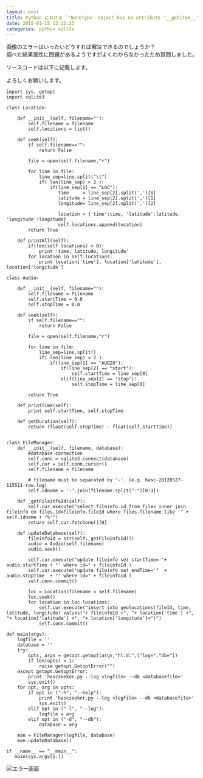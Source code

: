 ```yaml
---
layout: post
title: Python における `'NoneType' object has no attribute '__getitem__'` というエラーについて
date: 2015-01-15 12:12:23
categories: python sqlite
---
```

<!-- {% raw %} -->
<p>画像のエラーはいったいどうすれば解決できるのでしょうか？  <br>
調べた結果属性に問題があるようですがよくわからなかったため質問しました。</p>

<p>ソースコードは以下に記載します。</p>

<p>よろしくお願いします。</p>

<pre><code>import sys, getopt
import sqlite3

class Location:

    def __init__(self, filename=""):
        self.filename = filename
        self.locations = list()

    def seek(self):
        if self.filename=="":
            return False

        file = open(self.filename,"r")

        for line in file:
            line_sep=line.split("\t")
            if( len(line_sep) &gt; 2 ):
                if(line_sep[1] == "LOC"):
                   time     = line_sep[2].split(',')[0]
                   latitude = line_sep[2].split(',')[1]
                   longitude= line_sep[2].split(',')[2]

                   location = {'time':time, 'latitude':latitude, 'longitude':longitude}
                   self.locations.append(location)
        return True

    def printAll(self):
        if(len(self.locations) &gt; 0):
            print 'time, latitude, longitude'
        for location in self.locations:
            print location['time'], location['latitude'], location['longitude']  

class Audio:

    def __init__(self, filename=""):
        self.filename = filename
        self.startTime = 0.0
        self.stopTime = 0.0

    def seek(self):
        if self.filename=="":
            return False

        file = open(self.filename,"r")

        for line in file:
            line_sep=line.split()
            if( len(line_sep) &gt; 2 ):
                if(line_sep[1] == "AUDIO"):
                    if(line_sep[2] == "start"):
                        self.startTime = line_sep[0]
                    elif(line_sep[2] == "stop"):
                        self.stopTime = line_sep[0]

        return True

    def printTime(self):
        print self.startTime, self.stopTime

    def getDuration(self):
        return (float(self.stopTime) - float(self.startTime))


class FileManager:
    def __init__(self, filename, database):
        #database connection
        self.conn = sqlite3.connect(database)
        self.cur = self.conn.cursor()
        self.filename = filename

        # filename must be separated by '-'. (e.g. hasc-20120527-115511-raw.log)
        self.idname = '-'.join(filename.split("-")[0:3])

    def _getFileinfoId(self):
        self.cur.execute("select fileinfo.id from files inner join fileinfo on files.id=fileinfo.fileId where files.filename like '" + self.idname + "%'")
        return self.cur.fetchone()[0]

    def updateDatabase(self):
        fileinfoId = str(self._getFileinfoId())
        audio = Audio(self.filename)
        audio.seek()

        self.cur.execute("update fileinfo set startTime='"+ audio.startTime + "' where id=" + fileinfoId )
        self.cur.execute("update fileinfo set endTime='"  + audio.stopTime  + "' where id=" + fileinfoId )
        self.conn.commit()

        loc = Location(filename = self.filename)
        loc.seek()
        for location in loc.locations:
            self.cur.execute("insert into geolocations(fileId, time, latitude, longitude) values("+ fileinfoId +", "+ location['time'] +", "+ location['latitude'] +", "+ location['longitude']+")")
            self.conn.commit()

def main(argv):
    logfile = ''
    database = ''
    try:
        opts, args = getopt.getopt(argv,"hl:d:",["log=","db="])
        if len(opts) &lt; 1:
            raise getopt.GetoptError("")
    except getopt.GetoptError:
        print 'hascseeker.py --log &lt;logfile&gt; --db &lt;databasefile&gt;'
        sys.exit()
    for opt, arg in opts:
        if opt in ("-h", "--help"):
            print 'hascseeker.py --log &lt;logfile&gt; --db &lt;databasefile&gt;'
            sys.exit()
        elif opt in ("-l", "--log"):
            logfile = arg
        elif opt in ("-d", "--db"):
            database = arg

    man = FileManager(logfile, database)
    man.updateDatabase()

if __name__ == "__main__":
   main(sys.argv[1:])
</code></pre>

<p><img src="https://i.stack.imgur.com/TsVX9.jpg" alt="エラー画面"></p>
<!-- {% endraw %} -->
